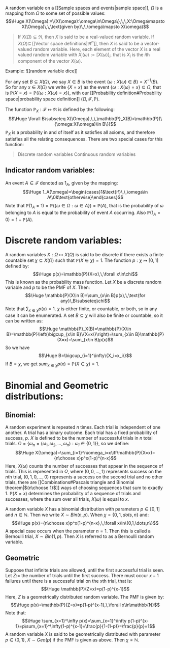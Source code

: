 
A random variable on a [[Sample spaces and events|sample space]], $\Omega$ is a mapping from $\Omega$ to some set of possible values:$$\Huge X(\Omega):=\{X(\omega):\omega\in\Omega\},\,\,X:\Omega\mapsto X(\Omega)\,\,\text{given by}\,\,\omega\mapsto X(\omega)$$
> If $X(\Omega)\subseteq\Re$, then $X$ is said to be a real-valued random variable.
> If $X(\Omega)\subseteq\,$[[Vector space definitions|$\Re^n$]], then $X$ is said to be a vector-valued random variable. Here, each element of the vector $X$ is a real valued random variable with $X_i(\omega):=[X(\omega)]_i$, that is $X_i$ is the $i$th component of the vector $X(\omega)$.

Example:
![[random variable dice]]

For any set $B\subseteq X(\Omega)$, we say $X\in B$ is the event $\{\omega:X(\omega)\in B\}=X^{-1}(B)$. So for any $x\in X(\Omega)$ we write $\{X=x\}$ as the event $\{\omega:X(\omega)=x\}\subseteq\Omega$, that is $\mathbb{P}(X=x)=\mathbb{P}(\{\omega:X(\omega)=x\})$, with our [[Probability definition#Probability space|probability space definition]] $(\Omega, \mathcal{F}, \mathbb{P})$.

The function $\mathbb{P}_X:\mathcal{F}\mapsto\Re$ is defined by the following:$$\Huge \forall B\subseteq X(\Omega),\,\,\mathbb{P}_X(B)=\mathbb{P}(\{\omega:X(\omega)\in B\})$$
$\mathbb{P}_X$ is a probability in and of itself as it satisfies all axioms, and therefore satisfies all the relating consequences. There are two special cases for this function:
> Discrete random variables
> Continuous random variables

## Indicator random variables:

An event $A\in\mathcal{F}$ denoted as $1_A$, given by the mapping:
$$\Huge 1_A(\omega)=\begin{cases}1&\text{if}\,\,\omega\in A\\0&\text{otherwise}\end{cases}$$
Note that $\mathbb{P}(1_A=1)=\mathbb{P}(\{\omega\in\Omega:\omega\in A\})=\mathbb{P}(A)$, that is the probability of $\omega$ belonging to $A$ is equal to the probability of event $A$ occurring. Also $\mathbb{P}(1_A=0)=1-\mathbb{P}(A)$.


# Discrete random variables:

A random variables $X:\Omega\mapsto X(\Omega)$ is said to be discrete if there exists a finite countable set $\chi\subseteq X(\Omega)$ such that $\mathbb{P}(X\in\chi)=1$. The function $p:\chi\mapsto[0,1]$ defined by:$$\Huge p(x)=\mathbb{P}(X=x),\,\forall x\in\chi$$
This is known as the probability mass function. Let $X$ be a discrete random variable and $p$ to be the PMF of $X$. Then:
$$\Huge \mathbb{P}(X\in B)=\sum_{x\in B}p(x),\,\text{for any}\,B\subseteq\chi$$
Note that $\sum_{x\in\chi}p(x)=1$. $\chi$ is either finite, or countable, or both, so in any case it can be enumerated. A set $B\subseteq\chi$ will also be finite or countable, so it can be written as:$$\Huge \mathbb{P}_X(B)=\mathbb{P}(X\in B)=\mathbb{P}\left(\bigcup_{x\in B}\{X=x\}\right)=\sum_{x\in B}\mathbb{P}(X=x)=\sum_{x\in B}p(x)$$
So we have $$\Huge B=\bigcup_{i=1}^\infty\{X_i=x_i\}$$
If $B=\chi$, we get $sum_{x\in\chi}p(x)=\mathbb{P}(X\in\chi)=1$.

# Binomial and Geometric distributions:

## Binomial:

A random experiment is repeated $n$ times. Each trial is independent of one another. A trial has a binary outcome. Each trial has a fixed probability of success, $p$. $X$ is defined to be the number of successful trials in $n$ total trials. $\Omega=\{\omega_n=(\omega_1,\omega_2,\dots,\omega_n):\omega_i\in\{0,1\}\}$, so we define:$$\Huge X(\omega)=\sum_{i=1}^n\omega_i=x\iff\mathbb{P}(X=x)={n\choose x}p^x(1-p)^{n-x}$$
Here, $X(\omega)$ counts the number of successes that appear in the sequence of trials. This is represented in $\Omega$, where $(0,0,\dots,1)$ represents success on the $n$th trial, $(0,1,0,\dots,0)$ represents a success on the second trial and no other trials, there are [[Combinations#Pascals triangle and Binomial theorem|${n\choose 1}$]] ways of choosing sequences that sum to exactly 1. $\mathbb{P}(X=x)$ determines the probability of a sequence of trials and successes, where the sum over all trials, $X(\omega)$ is equal to $x$.

A random variable $X$ has a binomial distribution with parameters $p\in[0,1]$ and $n\in\mathbb{N}$. Then we write $X\sim Bin(n,p)$. When $\chi=\{0,1,dots,n\}$ and:$$\Huge p(x)={n\choose x}p^x(1-p)^{n-x},\,\forall x\in\{0,1,\dots,n\}$$
A special case occurs when the parameter $n=1$. Then this is called a Bernoulli trial, $X\sim Bin(1,p)$. Then $X$ is referred to as a Bernoulli random variable.

## Geometric

Suppose that infinite trials are allowed, until the first successful trial is seen. Let $Z:=$ the number of trials until the first success. There must occur $x-1$ failures until there is a successful trial on the $x$th trial, that is:$$\Huge \mathbb{P}(Z=x)=p(1-p)^{x-1}$$
Here, $Z$ is a geometrically distributed random variable. The PMF is given by:$$\Huge p(x)=\mathbb{P}(Z=x)=p(1-p)^{x-1},\,\forall x\in\mathbb{N}$$
Note that:
$$\Huge \sum_{x=1}^\infty p(x)=\sum_{x=1}^\infty p(1-p)^{x-1}=p\sum_{x=1}^\infty(1-p)^{x-1}=\frac{p}{1-(1-p)}=\frac{p}{p}=1$$
A random variable $X$ is said to be geometrically distributed with parameter $p\in(0,1)$, $X\sim Geo(p)$ if the PMF is given as above. Then $\chi=\mathbb{N}$.
